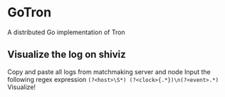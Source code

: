 # GoTron
A distributed Go implementation of Tron


## Visualize the log on shiviz

Copy and paste all logs from matchmaking server and node
Input the following regex expression `(?<host>\S*) (?<clock>{.*})\n(?<event>.*)`
Visualize!